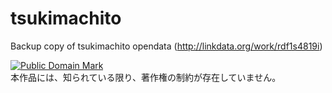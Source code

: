 # tsukimachito
Backup copy of tsukimachito opendata (http://linkdata.org/work/rdf1s4819i)
<p>
<a rel="license" href="http://creativecommons.org/publicdomain/mark/1.0/">
<img src="http://i.creativecommons.org/p/mark/1.0/88x31.png"
     style="border-style: none;" alt="Public Domain Mark" />
</a>
<br />
本作品には、知られている限り、著作権の制約が存在していません。
</p>
